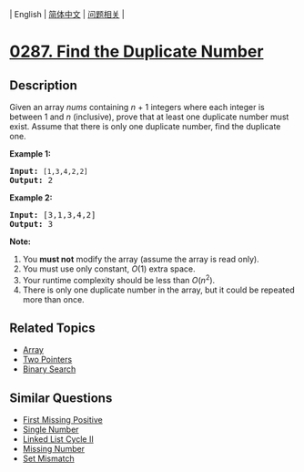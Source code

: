 
| English | [简体中文](README.md) | [问题相关](QUESTION.md) |
# [0287. Find the Duplicate Number](https://leetcode-cn.com/problems/find-the-duplicate-number/)
## Description
<p>Given an array <i>nums</i> containing <i>n</i> + 1 integers where each integer is between 1 and <i>n</i> (inclusive), prove that at least one duplicate number must exist. Assume that there is only one duplicate number, find the duplicate one.</p>

<p><b>Example 1:</b></p>

<pre>
<b>Input:</b> <code>[1,3,4,2,2]</code>
<b>Output:</b> 2
</pre>

<p><b>Example 2:</b></p>

<pre>
<b>Input:</b> [3,1,3,4,2]
<b>Output:</b> 3</pre>

<p><b>Note:</b></p>

<ol>
	<li>You <b>must not</b> modify the array (assume the array is read only).</li>
	<li>You must use only constant, <i>O</i>(1) extra space.</li>
	<li>Your runtime complexity should be less than <em>O</em>(<em>n</em><sup>2</sup>).</li>
	<li>There is only one duplicate number in the array, but it could be repeated more than once.</li>
</ol>

## Related Topics
- [Array](https://leetcode-cn.com/tag/array)
- [Two Pointers](https://leetcode-cn.com/tag/two-pointers)
- [Binary Search](https://leetcode-cn.com/tag/binary-search)
## Similar Questions
- [First Missing Positive](../0041/README_EN.md)
- [Single Number](../0136/README_EN.md)
- [Linked List Cycle II](../0142/README_EN.md)
- [Missing Number](../0268/README_EN.md)
- [Set Mismatch](../0645/README_EN.md)
